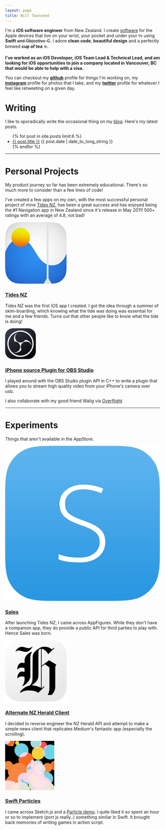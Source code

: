 ```yaml
---
layout: page
title: Will Townsend
---
```


I'm a __iOS software engineer__ from New Zealand. I create [software](https://github.com/wtsnz) for the Apple devices that live on your wrist, your pocket and under your tv using __Swift__ <s>and Objective-C</s>. I adore __clean code__, __beautiful design__ and a perfectly brewed __cup of tea__ ☕️.

<b>I've worked as an iOS Developer, iOS Team Lead & Technical Lead, and am looking for iOS opportunities to join a company located in Vancouver, BC that would be able to help with a visa.</b>

You can checkout my **[github](https://github.com/wtsnz)** profile for things I'm working on, my **[instagram](https://www.instagram.com/wtsnz/)** profile for photos that I take, and my **[twitter](https://twitter.com/wtsnz)** profile for whatever I feel like retweeting on a given day.


# Writing

I like to sporadically write the occasional thing on my [blog](/blog). Here's my latest posts.

<ul class="posts">
	{% for post in site.posts limit:6 %}
	<li><a href="{{ post.url }}">{{ post.title }}</a> <span class="when hidden-xs">{{ post.date | date_to_long_string }}</span></li>
	{% endfor %}
</ul>

<hr />

# Personal Projects

My product journey so far has been extremely educational. There's so much more to consider than a few lines of code! 

I've created a few apps on my own, with the most successful personal project of mine <a href="https://itunes.apple.com/nz/app/tides-nz/id521561961?mt=8">Tides NZ</a>, has been a great success and has enjoyed being the #1 Navigation app in New Zealand since it's release in May 2011! 500+ ratings with an average of 4.8, not bad!


<div class="grid-container">
	<div class="grid-project-icon">
		<a href="https://itunes.apple.com/nz/app/tides-nz/id521561961?mt=8" target="_blank" title="Tides NZ">
	        <img class="project-img" src="/img/icon_tides_nz.png" />
	    </a>
	</div>
	<div class="grid-project">
		<h3><a href="https://itunes.apple.com/nz/app/tides-nz/id521561961?mt=8" target="_blank">Tides NZ</a></h3>
		<p>Tides NZ was the first iOS app I created. I got the idea through a summer of skim-boarding, which knowing what the tide was doing was essential for me and a few friends. Turns out that other people like to know what the tide is doing!</p>
	</div>
</div>

<div class="grid-container">
	<div class="grid-project-icon">
		<a href="/products/obs-iphone" title="OBS Studio iPhone Camera Plugin">
	        	<svg style="border-radius: 25px;" width="100px" height="100px" viewBox="0 0 512 512" version="1.1" xmlns="http://www.w3.org/2000/svg" xmlns:xlink="http://www.w3.org/1999/xlink">
		<!-- Generator: Sketch 48.1 (47250) - http://www.bohemiancoding.com/sketch -->
		<desc>Created with Sketch.</desc>
		<defs>
			<linearGradient x1="17.9261133%" y1="0%" x2="94.1395538%" y2="100%" id="linearGradient-1">
				<stop stop-color="#383A4A" offset="0%"></stop>
				<stop stop-color="#000000" offset="100%"></stop>
			</linearGradient>
		</defs>
		<g id="Page-1" stroke="none" stroke-width="1" fill="none" fill-rule="evenodd">
			<g id="Icon">
				<g id="Smooth-Corners">
					<path d="M146.141456,-5.90428975e-15 C95.3248882,3.43056238e-15 76.8975727,5.29105984 58.3197949,15.2265641 C39.7420171,25.1620684 25.1620684,39.7420171 15.2265641,58.3197949 C5.29105984,76.8975727 -2.28704159e-15,95.3248882 3.93619317e-15,146.141456 L0,0 L146.141456,0 Z M365.858544,0 L512,0 L512,146.141456 C512,95.3248882 506.70894,76.8975727 496.773436,58.3197949 C486.837932,39.7420171 472.257983,25.1620684 453.680205,15.2265641 C435.102427,5.29105984 416.675112,-3.43056238e-15 365.858544,5.90428975e-15 Z M512,365.858544 L512,512 L365.858544,512 C416.675112,512 435.102427,506.70894 453.680205,496.773436 C472.257983,486.837932 486.837932,472.257983 496.773436,453.680205 C506.70894,435.102427 512,416.675112 512,365.858544 Z M146.141456,512 L0,512 L0,365.858544 C2.28704159e-15,416.675112 5.29105984,435.102427 15.2265641,453.680205 C25.1620684,472.257983 39.7420171,486.837932 58.3197949,496.773436 C76.8975727,506.70894 95.3248882,512 146.141456,512 Z" fill="#000000"></path>
					<rect id="Rectangle-2" fill="url(#linearGradient-1)" x="0" y="0" width="512" height="512"></rect>
					<g id="OBS" stroke-width="1" transform="translate(36.000000, 36.000000)" fill="#FFFFFF">
						<g id="#ffffffff" fill-rule="nonzero">
							<path d="M190.817094,2.4025515 C237.731624,-3.88836344 286.639316,5.32198807 327.781197,28.8281612 C374.150427,54.8959046 410.422222,98.404927 427.533333,148.845257 C443.459829,195.06653 443.309402,246.6558 427.119658,292.782898 C409.181197,344.673528 370.916239,389.048964 322.403419,414.57049 C258.753846,448.812656 178.030769,448.285274 114.832479,413.214365 C69.8547009,388.709933 33.9213675,347.969666 15.4,300.147412 C-2.87692308,253.643612 -4.45641026,200.867733 10.774359,153.30917 C24.7264957,109.235095 53.1384615,70.0204695 90.4068376,42.7661165 C119.796581,21.1811209 154.676923,7.11132016 190.817094,2.4025515 Z M189.105983,23.3094844 C147.155556,29.8264202 107.536752,50.3566516 77.9777778,80.8694725 C42.4393162,116.919805 21.4735043,167.039939 21.3230769,217.762795 C20.5897436,262.100561 35.3880342,306.494832 62.4837607,341.565741 C90.8769231,378.783848 132.733333,405.473149 178.519658,415.097872 C223.403419,424.779101 271.596581,418.35634 312.230769,396.86552 C356.249573,373.943234 391.035897,333.937536 407.601709,287.094705 C424.261538,240.647411 422.870085,187.946872 403.502564,142.554342 C385.112821,98.8004636 350.533333,62.1474083 307.94359,41.2969807 C271.464957,23.1588038 229.307692,16.9620642 189.105983,23.3094844 Z" id="Shape"></path>
						</g>
						<g id="#c4c2c4ff" transform="translate(96.000000, 36.000000)" fill-rule="nonzero">
							<path d="M17.3650307,74.1525584 C23.7853988,43.073209 44.8111656,15.1356583 73.1020859,0.800026178 C68.1835583,5.8043282 62.2137423,9.66102712 57.6894479,15.0792188 C39.0666258,35.228119 30.637546,64.3697123 35.7813497,91.3666048 C42.2768098,132.304053 80.6300613,165.546916 122.174724,165.0954 C154.426748,166.544014 186.040491,147.937793 201.77227,119.906177 C235.563681,121.05378 268.416442,138.531211 287.583681,166.562827 C297.458282,181.218283 305.173988,198.37589 305.699632,216.248397 C299.466994,192.543809 283.716442,171.473063 262.258896,159.583143 C241.495951,147.881354 216.020982,144.890061 193.193006,151.813305 C164.695583,160.015846 141.154233,183.40061 132.743926,211.902556 C125.83546,234.798178 128.801595,260.045446 139.63362,281.229071 C124.558896,307.379371 97.3380368,326.09847 67.7705521,331.685981 C45.0552147,336.464525 21.1571779,332.777144 0.131411043,323.220056 C19.0733742,328.751127 39.629816,329.710598 58.4215951,323.013111 C83.6712883,314.62244 104.546871,294.304221 113.726871,269.263898 C123.920613,241.984808 120.034601,209.720229 102.894847,186.07208 C90.0728834,167.635178 69.9482209,154.597654 48.0213497,150.026055 C41.0941104,148.784386 34.0542331,148.219991 27.0331288,147.580343 C15.9007362,125.042171 11.7894479,98.8354315 17.3650307,74.1525584 Z" id="Shape"></path>
						</g>
					</g>
				</g>
			</g>
		</g>
	</svg>
	    </a>
	</div>
	<div class="grid-project">
		<h3><a href="/products/obs-iphone">iPhone source Plugin for OBS Studio</a></h3>
		<p>I played around with the OBS Studio plugin API in C++ to write a plugin that allows you to stream high quality video from your iPhone's camera over usb.</p>
	</div>
</div>


<p>I also collaborate with my good friend Walig via <a href="https://overflight.io" target="_blank">Overflight</a></p>


<hr />

<h1>Experiments</h1>
<p>Things that aren't available in the AppStore.</p>

<div class="grid-container">
	<div class="grid-project-icon">
		<a href="http://getsalesapp.com/" target="_blank" title="Sales for AppFigures">
	        <img class="project-img" src="/img/icon_sales.png" />
	    </a>
	</div>
	<div class="grid-project">
		<h3><a href="http://getsalesapp.com" target="_blank">Sales</a></h3>
			<p>After launching Tides NZ, I came across AppFigures. While they don't have a companion app, they do provide a public API for third parties to play with. Hence Sales was born.</p>
	</div>
</div>

<div class="grid-container">
	<div class="grid-project-icon">
		<a href="https://github.com/wtsnz/NZHerald" target="_blank" title="Alternate NZHerald Client">
	        <img class="project-img" src="/img/icon_nzh.png" />
	    </a>
	</div>
	<div class="grid-project">
		<h3><a href="https://github.com/wtsnz/NZHerald" target="_blank">Alternate NZ Herald Client</a></h3>
			<p>I decided to reverse engineer the NZ Herald API and attempt to make a simple news client that replicates Medium's fantastic app (especially the scrolling).</p>
	</div>
</div>

<div class="grid-container">
	<div class="grid-project-icon">
		<a href="https://github.com/wtsnz/Swift-Particles" target="_blank" title="Swift Particles">
	        <img class="project-img" src="/img/swift-particles.png" />
	    </a>
	</div>
	<div class="grid-project">
			<h3><a href="https://github.com/wtsnz/Swift-Particles" target="_blank">Swift Particles</a></h3>
			<p>I came across Sketch.js and a <a href="http://soulwire.github.io/sketch.js/examples/particles.html">Particle demo</a>. I quite liked it so spent an hour or so to implement (port js really..) something similar in Swift. It brought back memories of writing games in action script.</p>
	</div>
</div>
